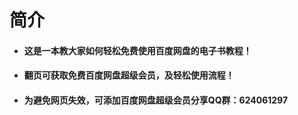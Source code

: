 # 简介

- #### 这是一本教大家如何轻松免费使用百度网盘的电子书教程！

- #### 翻页可获取免费百度网盘超级会员，及轻松使用流程！

- #### 为避免网页失效，可添加百度网盘超级会员分享QQ群：624061297

